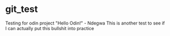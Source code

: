 # git_test
Testing for odin project
"Hello Odin!" - Ndegwa
This is another test to see if I can actually put this bullshit into practice